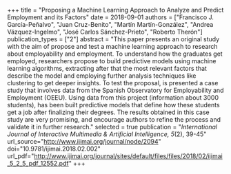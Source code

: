 +++
title = "Proposing a Machine Learning Approach to Analyze and Predict Employment and its Factors"
date = 2018-09-01
authors = ["Francisco J. García-Peñalvo", "Juan Cruz-Benito", "Martín Martín-González", "Andrea Vázquez-Ingelmo", "José Carlos Sánchez-Prieto", "Roberto Therón"]
publication_types = ["2"]
abstract = "This paper presents an original study with the aim of propose and test a machine learning approach to research about employability and employment. To understand how the graduates get employed, researchers propose to build predictive models using machine learning algorithms, extracting after that the most relevant factors that describe the model and employing further analysis techniques like clustering to get deeper insights. To test the proposal, is presented a case study that involves data from the Spanish Observatory for Employability and Employment (OEEU). Using data from this project (information about 3000 students), has been built predictive models that define how these students get a job after finalizing their degrees. The results obtained in this case study are very promising, and encourage authors to refine the process and validate it in further research."
selected = true
publication = "*International Journal of Interactive Multimedia & Artificial Intelligence, 5*(2), 39-45"
url_source="http://www.ijimai.org/journal/node/2094"
doi="10.9781/ijimai.2018.02.002"
url_pdf="http://www.ijimai.org/journal/sites/default/files/files/2018/02/ijimai_5_2_5_pdf_12552.pdf"
+++
